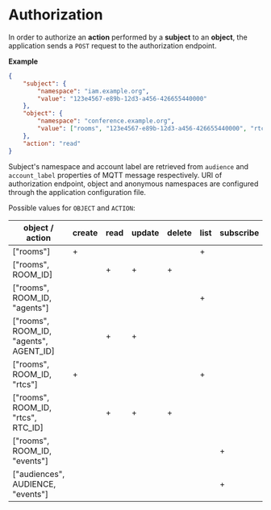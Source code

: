 # Authorization

In order to authorize an **action** performed by a **subject** to an **object**, the application sends a `POST` request to the authorization endpoint.

**Example**

```json
{
    "subject": {
        "namespace": "iam.example.org",
        "value": "123e4567-e89b-12d3-a456-426655440000"
    },
    "object": {
        "namespace": "conference.example.org",
        "value": ["rooms", "123e4567-e89b-12d3-a456-426655440000", "rtcs", "321e7654-e89b-12d3-a456-426655440000"]
    },
    "action": "read"
}
```

Subject's namespace and account label are retrieved from `audience` and `account_label` properties of MQTT message respectively. URI of authorization endpoint, object and anonymous namespaces are configured through the application configuration file.

Possible values for `OBJECT` and `ACTION`:

object / action                        | create | read | update | delete | list | subscribe
-------------------------------------- | ------ | ---- | ------ | ------ | ---- | ---------
["rooms"]                              |      + |      |        |        |    + |
["rooms", ROOM_ID]                     |        |    + |      + |      + |      |
["rooms", ROOM_ID, "agents"]           |        |      |        |        |    + |
["rooms", ROOM_ID, "agents", AGENT_ID] |        |    + |      + |        |      |
["rooms", ROOM_ID, "rtcs"]             |      + |      |        |        |    + |
["rooms", ROOM_ID, "rtcs", RTC_ID]     |        |    + |      + |      + |      |
["rooms", ROOM_ID, "events"]           |        |      |        |        |      |         +
["audiences", AUDIENCE, "events"]      |        |      |        |        |      |         +